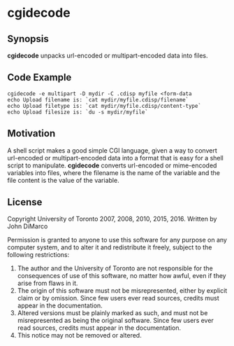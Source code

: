 # cgidecode
## Synopsis
**cgidecode** unpacks url-encoded or multipart-encoded data into files.
## Code Example
	cgidecode -e multipart -D mydir -C .cdisp myfile <form-data
	echo Upload filename is: `cat mydir/myfile.cdisp/filename`
	echo Upload filetype is: `cat mydir/myfile.cdisp/content-type`
	echo Upload filesize is: `du -s mydir/myfile`
## Motivation
A shell script makes a good simple CGI language, given a way to convert
url-encoded or multipart-encoded data into a format that is easy for
a shell script to manipulate. **cgidecode** converts url-encoded or
mime-encoded variables into files, where the filename is the name of
the variable and the file content is the value of the variable.
## License
Copyright University of Toronto 2007, 2008, 2010, 2015, 2016.
Written by John DiMarco 

Permission is granted to anyone to use this software for any purpose on
any computer system, and to alter it and redistribute it freely, subject
to the following restrictions:
1. The author and the University of Toronto are not responsible 
   for the consequences of use of this software, no matter how awful, 
   even if they arise from flaws in it.
2. The origin of this software must not be misrepresented, either by
   explicit claim or by omission.  Since few users ever read sources,
   credits must appear in the documentation.
3. Altered versions must be plainly marked as such, and must not be
   misrepresented as being the original software.  Since few users
   ever read sources, credits must appear in the documentation.
4. This notice may not be removed or altered.

